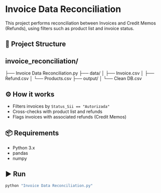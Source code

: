 # Invoice Data Reconciliation

This project performs reconciliation between Invoices and Credit Memos (Refunds), using filters such as product list and invoice status.

## 📁 Project Structure

## invoice_reconciliation/
├── Invoice Data Reconciliation.py
├── data/
│ ├── Invoice.csv
│ ├── Refund.csv
│ └── Products.csv
├── output/
│ └── Clean DB.csv

## ⚙️ How it works

- Filters invoices by `Status_Sii == "Autorizada"`
- Cross-checks with product list and refunds
- Flags invoices with associated refunds (Credit Memos)

## 📦 Requirements

- Python 3.x
- pandas
- numpy

## ▶️ Run

```bash
python "Invoice Data Reconciliation.py"
